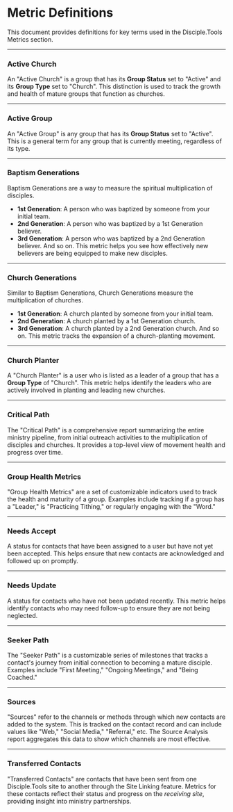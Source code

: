 # Metric Definitions

This document provides definitions for key terms used in the Disciple.Tools Metrics section.

---

### Active Church

An "Active Church" is a group that has its **Group Status** set to "Active" and its **Group Type** set to "Church". This distinction is used to track the growth and health of mature groups that function as churches.

---

### Active Group

An "Active Group" is any group that has its **Group Status** set to "Active". This is a general term for any group that is currently meeting, regardless of its type.

---

### Baptism Generations

Baptism Generations are a way to measure the spiritual multiplication of disciples.
- **1st Generation**: A person who was baptized by someone from your initial team.
- **2nd Generation**: A person who was baptized by a 1st Generation believer.
- **3rd Generation**: A person who was baptized by a 2nd Generation believer.
And so on. This metric helps you see how effectively new believers are being equipped to make new disciples.

---

### Church Generations

Similar to Baptism Generations, Church Generations measure the multiplication of churches.
- **1st Generation**: A church planted by someone from your initial team.
- **2nd Generation**: A church planted by a 1st Generation church.
- **3rd Generation**: A church planted by a 2nd Generation church.
And so on. This metric tracks the expansion of a church-planting movement.

---

### Church Planter

A "Church Planter" is a user who is listed as a leader of a group that has a **Group Type** of "Church". This metric helps identify the leaders who are actively involved in planting and leading new churches.

---

### Critical Path

The "Critical Path" is a comprehensive report summarizing the entire ministry pipeline, from initial outreach activities to the multiplication of disciples and churches. It provides a top-level view of movement health and progress over time.

---

### Group Health Metrics

"Group Health Metrics" are a set of customizable indicators used to track the health and maturity of a group. Examples include tracking if a group has a "Leader," is "Practicing Tithing," or regularly engaging with the "Word."

---

### Needs Accept

A status for contacts that have been assigned to a user but have not yet been accepted. This helps ensure that new contacts are acknowledged and followed up on promptly.

---

### Needs Update

A status for contacts who have not been updated recently. This metric helps identify contacts who may need follow-up to ensure they are not being neglected.

---

### Seeker Path

The "Seeker Path" is a customizable series of milestones that tracks a contact's journey from initial connection to becoming a mature disciple. Examples include "First Meeting," "Ongoing Meetings," and "Being Coached."

---

### Sources

"Sources" refer to the channels or methods through which new contacts are added to the system. This is tracked on the contact record and can include values like "Web," "Social Media," "Referral," etc. The Source Analysis report aggregates this data to show which channels are most effective.

---

### Transferred Contacts

"Transferred Contacts" are contacts that have been sent from one Disciple.Tools site to another through the Site Linking feature. Metrics for these contacts reflect their status and progress on the *receiving site*, providing insight into ministry partnerships. 